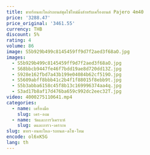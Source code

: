 ```yaml
---
title: ขายร้อนอะไหล่รถยนต์ชุดโซ่ไทม์มิ่งสําหรับเครื่องยนต์ Pajero 4m40
price: '3288.47'
price_original: '3461.55'
currency: THB
discount: 5%
rating: 4
volume: 86
image: S5b929b499c8145459ff9d7f2aed3f68aO.jpg
images:
  - S5b929b499c8145459ff9d7f2aed3f68aO.jpg
  - S68bbcb9447fe46f7bdd19ae8d720dd13Z.jpg
  - S928e162fbd7a43b199e04084b62cf519O.jpg
  - S5609abff8bbb41c2b4f1f88015f8ebb9t.jpg
  - S5b3abba6158c45f8b13c169996374aa4q.jpg
  - S3ad17b8af17d476ba659c992dc2eec32T.jpg
video: 4000275110641.mp4
categories:
  - name: เครื่องมือ
    slug: เคร-องม
  - name: วัดและการวิเคราะห์
    slug: ดและการว-เคราะห
slug: ขายร-อนอะไหล-รถยนต-ดโซ-ไทม
encode: ol6xK5G
lang: th
---
```

  